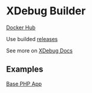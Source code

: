 # XDebug Builder

[Docker Hub](https://hub.docker.com/r/danilinem/xdebug-builder)

Use builded [releases](https://github.com/danilin-em/xdebug-builder/releases)

See more on [XDebug Docs](https://xdebug.org/docs/)

## Examples

[Base PHP App](https://github.com/danilin-em/xdebug-builder/tree/master/examples/base-php-app)
